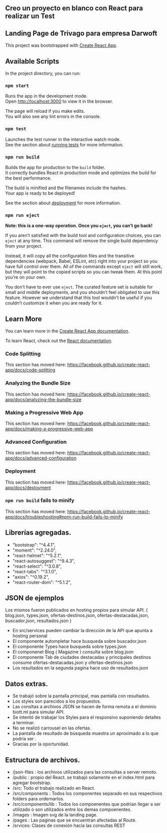 ## Creo un proyecto en blanco con React para realizar un Test
## Landing Page de Trivago para empresa Darwoft

This project was bootstrapped with [Create React App](https://github.com/facebook/create-react-app).

## Available Scripts

In the project directory, you can run:

### `npm start`

Runs the app in the development mode.<br />
Open [http://localhost:3000](http://localhost:3000) to view it in the browser.

The page will reload if you make edits.<br />
You will also see any lint errors in the console.

### `npm test`

Launches the test runner in the interactive watch mode.<br />
See the section about [running tests](https://facebook.github.io/create-react-app/docs/running-tests) for more information.

### `npm run build`

Builds the app for production to the `build` folder.<br />
It correctly bundles React in production mode and optimizes the build for the best performance.

The build is minified and the filenames include the hashes.<br />
Your app is ready to be deployed!

See the section about [deployment](https://facebook.github.io/create-react-app/docs/deployment) for more information.

### `npm run eject`

**Note: this is a one-way operation. Once you `eject`, you can’t go back!**

If you aren’t satisfied with the build tool and configuration choices, you can `eject` at any time. This command will remove the single build dependency from your project.

Instead, it will copy all the configuration files and the transitive dependencies (webpack, Babel, ESLint, etc) right into your project so you have full control over them. All of the commands except `eject` will still work, but they will point to the copied scripts so you can tweak them. At this point you’re on your own.

You don’t have to ever use `eject`. The curated feature set is suitable for small and middle deployments, and you shouldn’t feel obligated to use this feature. However we understand that this tool wouldn’t be useful if you couldn’t customize it when you are ready for it.

## Learn More

You can learn more in the [Create React App documentation](https://facebook.github.io/create-react-app/docs/getting-started).

To learn React, check out the [React documentation](https://reactjs.org/).

### Code Splitting

This section has moved here: https://facebook.github.io/create-react-app/docs/code-splitting

### Analyzing the Bundle Size

This section has moved here: https://facebook.github.io/create-react-app/docs/analyzing-the-bundle-size

### Making a Progressive Web App

This section has moved here: https://facebook.github.io/create-react-app/docs/making-a-progressive-web-app

### Advanced Configuration

This section has moved here: https://facebook.github.io/create-react-app/docs/advanced-configuration

### Deployment

This section has moved here: https://facebook.github.io/create-react-app/docs/deployment

### `npm run build` fails to minify

This section has moved here: https://facebook.github.io/create-react-app/docs/troubleshooting#npm-run-build-fails-to-minify


## Librerías agregadas.
- "bootstrap": "^4.4.1",
- "moment": "^2.24.0",
- "react-helmet": "^5.2.1",
- "react-autosuggest": "^9.4.3",
- "react-select": "^3.0.8",
- "react-tabs": "^3.1.0",
- "axios": "^0.19.2",
- "react-router-dom": "^5.1.2",

## JSON de ejemplos
Los mismos fueron publicados en hosting propios para simular API.
( blog.json, types.json, ofertas-destinos.json, ofertas-destacadas.json, buscador.json, resultados.json )
 
- En src/services pueden cambiar la dirección de la API que apunta a hosting personal
- El componente autompletar hace busqueda sobre buscador.json
- El componente Types hace busqueda sobre types.json
- El componenet Blog ( Magazine ) consulta sobre blog.json
- El componente Tab de ciudades destacadas y principales destinos consume ofertas-destacadas.json y ofertas-destinos.json
- Los resultados en la segunda pagina hace uso de resultados.json

## Datos extras.
- Se trabajó sobre la pantalla principal, mas pantalla con resultados. 
- Los styles son parecidos a los propuestos.
- Las consltas a archivos JSON se hacen de forma remota a el dominio biott.ml para simular API.
- Se intentó de trabajar los Styles para el responsivo suponiendo detalles a terminar.
- No se realizó carrousel en las ofertas.
- La pantalla de resultado de búsqueda muestra un aproximado a lo que podría ser .
- Gracias por la oportunidad.

## Estructura de archivos.
- /json-files : los archivos utilizados para las consultas a server remoto.
- /public : propio del React. se trabajó solamente en el index.html para agregar bootstrap.
- /src: Todo el trabajo realizado en React.
- /src/components : Todos los componentes separado en sus respectivos folders para ordernarlos.
- /src/components/lib : Todos los compoenentes que podrían llegar a ser utilizado o son utilizados entre los demas compoenentes.
- /images : Imagen svg de la landing page.
- /pages : Las paginas que se encuentran afectadas al Route.
- /srvices: Clases de conexión hacia las consultas REST